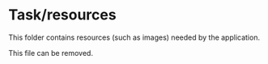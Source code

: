 # Task/resources

This folder contains resources (such as images) needed by the application. 

This file can be removed.
